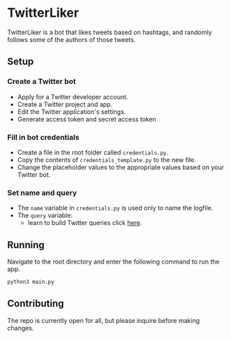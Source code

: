 # TwitterLiker
TwitterLiker is a bot that likes tweets based on hashtags, and randomly follows some of the authors of those tweets.

## Setup

### Create a Twitter bot
   * Apply for a Twitter developer account.
   * Create a Twitter project and app.
   * Edit the Twitter application's settings.
   * Generate access token and secret access token

### Fill in bot credentials
* Create a file in the root folder called `credentials.py`.
* Copy the contents of `credentials_template.py` to the new file.
* Change the placeholder values to the appropriate values based on your Twitter bot.

### Set name and query
* The `name` variable in `credentials.py` is used only to name the logfile.
* The `query` variable:
  * learn to build Twitter queries click [here](https://developer.twitter.com/en/docs/twitter-api/tweets/search/integrate/build-a-query).

## Running
Navigate to the root directory and enter the following command to run the app.
```bash
python3 main.py
```

## Contributing
The repo is currently open for all, but please inquire before making changes.